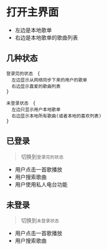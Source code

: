 # 打开主界面

- 左边是本地歌单
- 右边是本地歌单的歌曲列表

## 几种状态


```
登录完的状态　{
  左边显示从网络同步下来的用户的歌单
  右边显示喜爱的歌曲列表
}

未登录状态　{
  左边只显示用户本地歌单
  右边显示本地所有歌曲(或者本地的喜欢列表)
}

```


## 已登录

> 切换到`登录完的状态`

- 用户点击一首歌播放
- 用户搜索歌曲
- 用户使用私人电台功能

## 未登录

> 切换到`未登录状态`

- 用户点击一首歌播放
- 用户搜索歌曲




